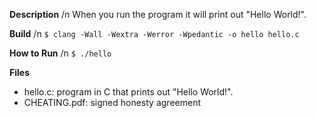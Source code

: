 **Description**
/n When you run the program it will print out "Hello World!".

**Build** /n
`$ clang -Wall -Wextra -Werror -Wpedantic -o hello hello.c`

**How to Run** /n
`$ ./hello`

**Files**
- hello.c: program in C that prints out "Hello World!".
- CHEATING.pdf: signed honesty agreement